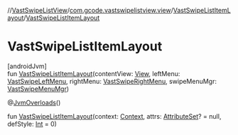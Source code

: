 //[VastSwipeListView](../../../index.md)/[com.gcode.vastswipelistview.view](../index.md)/[VastSwipeListItemLayout](index.md)/[VastSwipeListItemLayout](-vast-swipe-list-item-layout.md)

# VastSwipeListItemLayout

[androidJvm]\
fun [VastSwipeListItemLayout](-vast-swipe-list-item-layout.md)(contentView: [View](https://developer.android.com/reference/kotlin/android/view/View.html), leftMenu: [VastSwipeLeftMenu](../-vast-swipe-left-menu/index.md), rightMenu: [VastSwipeRightMenu](../-vast-swipe-right-menu/index.md), swipeMenuMgr: [VastSwipeMenuMgr](../../com.gcode.vastswipelistview/-vast-swipe-menu-mgr/index.md))

@[JvmOverloads](https://kotlinlang.org/api/latest/jvm/stdlib/kotlin.jvm/-jvm-overloads/index.html)()

fun [VastSwipeListItemLayout](-vast-swipe-list-item-layout.md)(context: [Context](https://developer.android.com/reference/kotlin/android/content/Context.html), attrs: [AttributeSet](https://developer.android.com/reference/kotlin/android/util/AttributeSet.html)? = null, defStyle: [Int](https://kotlinlang.org/api/latest/jvm/stdlib/kotlin/-int/index.html) = 0)
